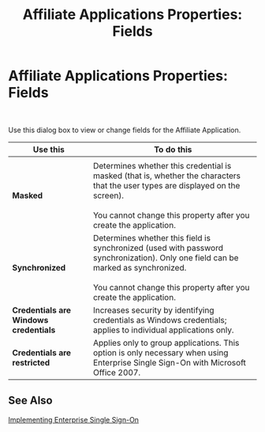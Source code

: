 ﻿---
title: 'Affiliate Applications Properties: Fields'
TOCTitle: 'Affiliate Applications Properties: Fields'
ms:assetid: 8ab6d3ac-b973-427d-a68f-a40ce8212130
ms:mtpsurl: https://msdn.microsoft.com/library/Aa561265(v=BTS.80)
ms:contentKeyID: 51529540
ms.date: 08/30/2017
mtps_version: v=BTS.80
f1_keywords:
- bts10.esso.affapp.properties.fields
---

# Affiliate Applications Properties: Fields

 

Use this dialog box to view or change fields for the Affiliate Application.

<table>
<thead>
<tr class="header">
<th>Use this</th>
<th>To do this</th>
</tr>
</thead>
<tbody>
<tr class="odd">
<td></td>
<td></td>
</tr>
<tr class="even">
<td><strong>Masked</strong></td>
<td>Determines whether this credential is masked (that is, whether the characters that the user types are displayed on the screen).<br />
<br />
You cannot change this property after you create the application.</td>
</tr>
<tr class="odd">
<td><strong>Synchronized</strong></td>
<td>Determines whether this field is synchronized (used with password synchronization). Only one field can be marked as synchronized.<br />
<br />
You cannot change this property after you create the application.</td>
</tr>
<tr class="even">
<td><strong>Credentials are Windows credentials</strong></td>
<td>Increases security by identifying credentials as Windows credentials; applies to individual applications only.</td>
</tr>
<tr class="odd">
<td><strong>Credentials are restricted</strong></td>
<td>Applies only to group applications. This option is only necessary when using Enterprise Single Sign-On with Microsoft Office 2007.</td>
</tr>
</tbody>
</table>


## See Also

[Implementing Enterprise Single Sign-On](https://msdn.microsoft.com/library/aa558712\(v=bts.80\))


